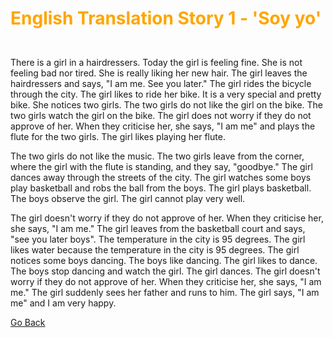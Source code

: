 <h1><p style="color:orange;">English Translation Story 1 - 'Soy yo'</p></h1>
<br>
There is a girl in a hairdressers. Today the girl is feeling fine. She is not feeling bad nor tired.
She is really liking her new hair. The girl leaves the hairdressers and says, "I am me. See you later." The girl rides the bicycle through the city. The girl likes to ride her bike. It is a very special and pretty bike. She notices two girls. The two girls do not like the girl on the bike. The two girls watch the girl on the bike. The girl does not worry if they do not approve of her. When they criticise her, she says, "I am me" and plays the flute for the two girls. The girl likes playing her flute. 
<p></p>
The two girls do not like the music. The two girls leave from the corner, where the girl with the flute is standing,
and they say, "goodbye." The girl dances away through the streets of the city. The girl watches some boys play basketball and 
robs the ball from the boys. The girl plays basketball. The boys observe the girl. The girl cannot play very well.
<p></p>
The girl doesn't worry if they do not approve of her. When they criticise her, she says, "I am me." The girl leaves from the basketball court and says, "see you later boys". The temperature in the city is 95 degrees. The girl likes water because the temperature in the city is 95 degrees. The girl notices some boys dancing. The boys like dancing. The girl likes to dance. 
The boys stop dancing and watch the girl. The girl dances. The girl doesn't worry if they do not approve of her. When they criticise her, she says, "I am me." The girl suddenly sees her father and runs to him. The girl says, "I am me" and I am very happy.
<p>
  
  <a style="float:left;" href="listeningandreading.html" class="btn2">Go Back</a>
  </p>
  <div style="clear:both;"> </div>
